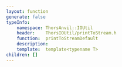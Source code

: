 ```yaml
---
layout: function
generate: false
typeInfo:
    namespace: ThorsAnvil::IOUtil
    header:    ThorsIOUtil/printToStream.h
    function:  printToStreamDefault
    description: 
    template:  template<typename T> 
children: []
---
```

